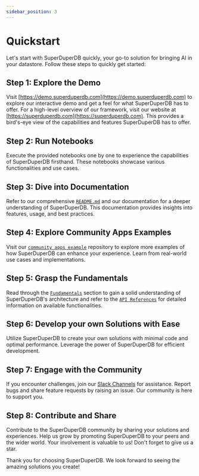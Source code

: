 ```yaml
---
sidebar_position: 3
---
```


# Quickstart

Let's start with SuperDuperDB quickly, your go-to solution for bringing AI in your datastore. Follow these steps to quickly get started:

## Step 1: Explore the Demo 

Visit [https://demo.superduperdb.com](https://demo.superduperdb.com) to explore our interactive demo and get a feel for what SuperDuperDB has to offer. For a high-level overview of our framework, visit our website at [https://superduperdb.com](https://superduperdb.com). This provides a bird's-eye view of the capabilities and features SuperDuperDB has to offer.

## Step 2: Run Notebooks

Execute the provided notebooks one by one to experience the capabilities of SuperDuperDB firsthand. These notebooks showcase various functionalities and use cases.

## Step 3: Dive into Documentation

Refer to our comprehensive [`README.md`](https://github.com/superDuperDB/) and our documentation for a deeper understanding of SuperDuperDB. This documentation provides insights into features, usage, and best practices.

## Step 4: Explore Community Apps Examples

Visit our [`community apps example`](https://github.com/superDuperDB/superduper-community-apps) repository to explore more examples of how SuperDuperDB can enhance your experience. Learn from real-world use cases and implementations.

## Step 5: Grasp the Fundamentals

Read through the [`Fundamentals`](https://docs.superduperdb.com/docs/docs/fundamentals/glossary) section to gain a solid understanding of SuperDuperDB's architecture and refer to the [`API References`](https://docs.superduperdb.com/apidocs/source/superduperdb.html) for detailed information on available functionalities.

## Step 6: Develop your own Solutions with Ease

Utilize SuperDuperDB to create your own solutions with minimal code and optimal performance. Leverage the power of SuperDuperDB for efficient development.

## Step 7: Engage with the Community

If you encounter challenges, join our [Slack Channels](https://join.slack.com/t/superduperdb/shared_invite/zt-1zuojj0k0-RjAYBs1TDsvEa7yaFGa6QA) for assistance. Report bugs and share feature requests by raising an issue. Our community is here to support you.

## Step 8: Contribute and Share

Contribute to the SuperDuperDB community by sharing your solutions and experiences. Help us grow by promoting SuperDuperDB to your peers and the wider world. Your involvement is valuable to us! Don't forget to give us a star.

Thank you for choosing SuperDuperDB. We look forward to seeing the amazing solutions you create!
